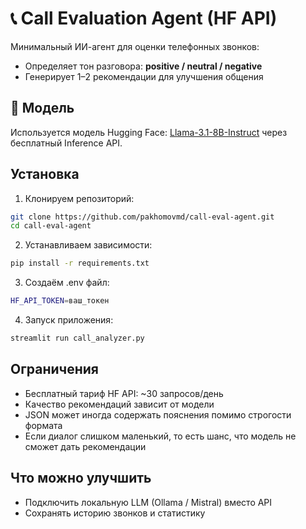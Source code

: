# 📞 Call Evaluation Agent (HF API)

Минимальный ИИ-агент для оценки телефонных звонков:
- Определяет тон разговора: **positive / neutral / negative**
- Генерирует 1–2 рекомендации для улучшения общения

## 🧠 Модель

Используется модель Hugging Face: [Llama-3.1-8B-Instruct](https://huggingface.co/meta-llama/Llama-3.1-8B-Instruct) через бесплатный Inference API.

## Установка

1. Клонируем репозиторий:
```bash
git clone https://github.com/pakhomovmd/call-eval-agent.git
cd call-eval-agent
```

2. Устанавливаем зависимости:
```bash
pip install -r requirements.txt
```

3. Создаём .env файл:
```bash
HF_API_TOKEN=ваш_токен
```

4. Запуск приложения:
```bash
streamlit run call_analyzer.py
```

## Ограничения

- Бесплатный тариф HF API: ~30 запросов/день
- Качество рекомендаций зависит от модели
- JSON может иногда содержать пояснения помимо строгости формата
- Если диалог слишком маленький, то есть шанс, что модель не сможет дать рекомендации

## Что можно улучшить

- Подключить локальную LLM (Ollama / Mistral) вместо API
- Сохранять историю звонков и статистику